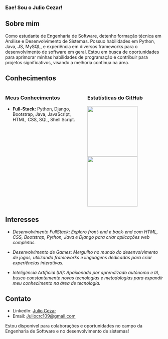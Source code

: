 ### Eae! Sou o Julio Cezar!

## Sobre mim
Como estudante de Engenharia de Software, detenho formação técnica em Análise e Desenvolvimento de Sistemas. Possuo habilidades em Python, Java, JS, MySQL, e experiência em diversos frameworks para o desenvolvimento de software em geral. Estou em busca de oportunidades para aprimorar minhas habilidades de programação e contribuir para projetos significativos, visando a melhoria contínua na área.

## Conhecimentos
<div style="display: flex; flexalign-items: flex-start;">
  <div style="flex: 1; margin-right: 20px;">
    <h3>Meus Conhecimentos</h3>
    <ul>
      <li><strong>Full-Stack:</strong> Python, Django, Bootstrap, Java, JavaScript, HTML, CSS, SQL, Shell Script.</li>
    </ul>
  </div>
  <div style="flex: 1;">
    <h3>Estatísticas do GitHub</h3>
      <img height="160em" src="https://github-readme-stats.vercel.app/api?username=MuddyOrc&show_icons=true&theme=dark&include_all_commits=true&count_private=true">
      <img height="160em" src="https://github-readme-stats.vercel.app/api/top-langs/?username=MuddyOrc&layout=compact&langs_count=7&theme=dark">
  </div>
</div>

## Interesses
- *Desenvolvimento FullStack: Exploro front-end e back-end com HTML, CSS, Bootstrap, Python, Java e Django para criar aplicações web completas.*

- *Desenvolvimento de Games: Mergulho no mundo do desenvolvimento de jogos, utilizando frameworks e linguagens dedicadas para criar experiências interativas.*

- *Inteligência Artificial (IA): Apaixonado por aprendizado autônomo e IA, busco constantemente novas tecnologias e metodologias para expandir meu conhecimento na área de tecnologia.*

## Contato
- LinkedIn: [Julio Cezar](https://www.linkedin.com/in/julio-cezar-b875b1257/)
- Email: Juliocrc109@gmail.com

Estou disponível para colaborações e oportunidades no campo da Engenharia de Software e no desenvolvimento de sistemas!

